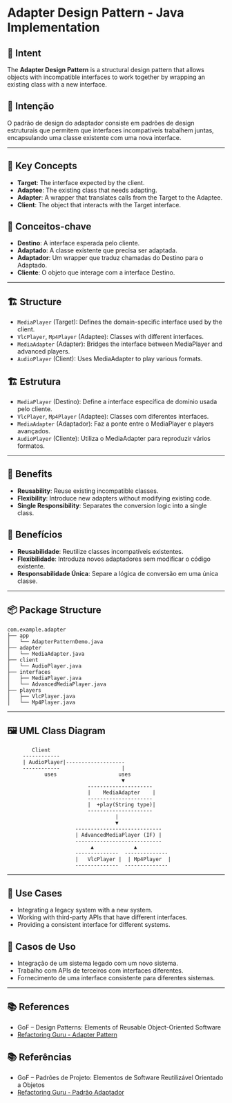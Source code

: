 # Adapter Design Pattern - Java Implementation

## 📌 Intent

The **Adapter Design Pattern** is a structural design pattern that allows objects with incompatible interfaces to work together by wrapping an existing class with a new interface.


## 📌 Intenção
O padrão de design do adaptador consiste em padrões de design estruturais que permitem que interfaces incompatíveis trabalhem juntas, encapsulando uma classe existente com uma nova interface.

---

## 🧩 Key Concepts

- **Target**: The interface expected by the client.
- **Adaptee**: The existing class that needs adapting.
- **Adapter**: A wrapper that translates calls from the Target to the Adaptee.
- **Client**: The object that interacts with the Target interface.

## 🧩 Conceitos-chave

- **Destino**: A interface esperada pelo cliente.
- **Adaptado**: A classe existente que precisa ser adaptada.
- **Adaptador**: Um wrapper que traduz chamadas do Destino para o Adaptado.
- **Cliente**: O objeto que interage com a interface Destino.

---

## 🏗 Structure

- `MediaPlayer` (Target): Defines the domain-specific interface used by the client.
- `VlcPlayer`, `Mp4Player` (Adaptee): Classes with different interfaces.
- `MediaAdapter` (Adapter): Bridges the interface between MediaPlayer and advanced players.
- `AudioPlayer` (Client): Uses MediaAdapter to play various formats.

## 🏗 Estrutura

- `MediaPlayer` (Destino): Define a interface específica de domínio usada pelo cliente.
- `VlcPlayer`, `Mp4Player` (Adaptee): Classes com diferentes interfaces.
- `MediaAdapter` (Adaptador): Faz a ponte entre o MediaPlayer e players avançados.
- `AudioPlayer` (Cliente): Utiliza o MediaAdapter para reproduzir vários formatos.

---

## 🎯 Benefits

- **Reusability**: Reuse existing incompatible classes.
- **Flexibility**: Introduce new adapters without modifying existing code.
- **Single Responsibility**: Separates the conversion logic into a single class.

## 🎯 Benefícios

- **Reusabilidade**: Reutilize classes incompatíveis existentes.
- **Flexibilidade**: Introduza novos adaptadores sem modificar o código existente.
- **Responsabilidade Única**: Separe a lógica de conversão em uma única classe.

---

## 📦 Package Structure

```
com.example.adapter
├── app
│   └── AdapterPatternDemo.java
├── adapter
│   └── MediaAdapter.java
├── client
│   └── AudioPlayer.java
├── interfaces
│   ├── MediaPlayer.java
│   └── AdvancedMediaPlayer.java
├── players
│   ├── VlcPlayer.java
│   └── Mp4Player.java
```

---

## 🖼 UML Class Diagram

```
        Client
     ------------
     | AudioPlayer|-------------------
     ------------                    |
            uses                    uses
                                     ▼
                          ---------------------
                          |    MediaAdapter    |
                          ---------------------
                          |  +play(String type)|
                          ---------------------
                                   |
                                   ▼
                      ----------------------------
                      | AdvancedMediaPlayer (IF) |
                      ----------------------------
                           ▲             ▲
                      --------------  --------------
                      |   VlcPlayer |  | Mp4Player  |
                      --------------  --------------

```

---

## 🧪 Use Cases

- Integrating a legacy system with a new system.
- Working with third-party APIs that have different interfaces.
- Providing a consistent interface for different systems.

## 🧪 Casos de Uso

- Integração de um sistema legado com um novo sistema.
- Trabalho com APIs de terceiros com interfaces diferentes.
- Fornecimento de uma interface consistente para diferentes sistemas.

---

## 📚 References

- GoF – Design Patterns: Elements of Reusable Object-Oriented Software
- [Refactoring Guru - Adapter Pattern](https://refactoring.guru/design-patterns/adapter)

## 📚 Referências

- GoF – Padrões de Projeto: Elementos de Software Reutilizável Orientado a Objetos
- [Refactoring Guru - Padrão Adaptador](https://refactoring.guru/design-patterns/adapter)
